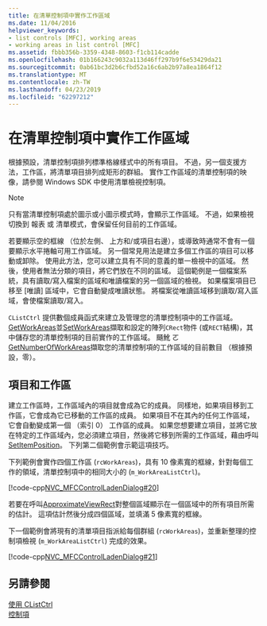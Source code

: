 ```yaml
---
title: 在清單控制項中實作工作區域
ms.date: 11/04/2016
helpviewer_keywords:
- list controls [MFC], working areas
- working areas in list control [MFC]
ms.assetid: fbbb356b-3359-4348-8603-f1cb114cadde
ms.openlocfilehash: 01b166243c9032a113d46ff297b9f6e53429da21
ms.sourcegitcommit: 0ab61bc3d2b6cfbd52a16c6ab2b97a8ea1864f12
ms.translationtype: MT
ms.contentlocale: zh-TW
ms.lasthandoff: 04/23/2019
ms.locfileid: "62297212"
---
```

# <a name="implementing-working-areas-in-list-controls"></a>在清單控制項中實作工作區域

根據預設，清單控制項排列標準格線樣式中的所有項目。 不過，另一個支援方法，工作區，將清單項目排列成矩形的群組。 實作工作區域的清單控制項的映像，請參閱 Windows SDK 中使用清單檢視控制項。

> [!NOTE]
>  只有當清單控制項處於圖示或小圖示模式時，會顯示工作區域。 不過，如果檢視切換到 報表 或 清單模式，會保留任何目前的工作區域。

若要顯示空的框線 （位於左側、 上方和/或項目右邊），或導致時通常不會有一個要顯示水平捲軸可用工作區域。 另一個常見用法是建立多個工作區的項目可以移動或卸除。 使用此方法，您可以建立具有不同的意義的單一檢視中的區域。 然後，使用者無法分類的項目，將它們放在不同的區域。 這個範例是一個檔案系統，具有讀取/寫入檔案的區域和唯讀檔案的另一個區域的檢視。 如果檔案項目已移至 [唯讀] 區域中，它會自動變成唯讀狀態。 將檔案從唯讀區域移到讀取/寫入區域，會使檔案讀取/寫入。

`CListCtrl` 提供數個成員函式來建立及管理您的清單控制項中的工作區域。 [GetWorkAreas](../mfc/reference/clistctrl-class.md#getworkareas)並[SetWorkAreas](../mfc/reference/clistctrl-class.md#setworkareas)擷取和設定的陣列`CRect`物件 (或`RECT`結構)，其中儲存您的清單控制項的目前實作的工作區域。 颾魤 ㄛ [GetNumberOfWorkAreas](../mfc/reference/clistctrl-class.md#getnumberofworkareas)擷取您的清單控制項的工作區域的目前數目 （根據預設，零）。

## <a name="items-and-working-areas"></a>項目和工作區

建立工作區時，工作區域內的項目就會成為它的成員。 同樣地，如果項目移到工作區，它會成為它已移動的工作區的成員。 如果項目不在其內的任何工作區域，它會自動變成第一個 （索引 0） 工作區的成員。 如果您想要建立項目，並將它放在特定的工作區域內，您必須建立項目，然後將它移到所需的工作區域，藉由呼叫[SetItemPosition](../mfc/reference/clistctrl-class.md#setitemposition)。 下列第二個範例會示範這項技巧。

下列範例會實作四個工作區 (`rcWorkAreas`)，具有 10 像素寬的框線，針對每個工作的領域，清單控制項中的相同大小的 (`m_WorkAreaListCtrl`)。

[!code-cpp[NVC_MFCControlLadenDialog#20](../mfc/codesnippet/cpp/implementing-working-areas-in-list-controls_1.cpp)]

若要在呼叫[ApproximateViewRect](../mfc/reference/clistctrl-class.md#approximateviewrect)對整個區域顯示在一個區域中的所有項目所需的估計。 這項估計然後分成四個區域，並填滿 5 像素寬的框線。

下一個範例會將現有的清單項目指派給每個群組 (`rcWorkAreas`)，並重新整理的控制項檢視 (`m_WorkAreaListCtrl`) 完成的效果。

[!code-cpp[NVC_MFCControlLadenDialog#21](../mfc/codesnippet/cpp/implementing-working-areas-in-list-controls_2.cpp)]

## <a name="see-also"></a>另請參閱

[使用 CListCtrl](../mfc/using-clistctrl.md)<br/>
[控制項](../mfc/controls-mfc.md)
